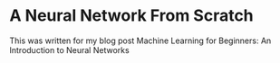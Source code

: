 # A Neural Network From Scratch
This was written for my blog post Machine Learning for Beginners: An Introduction to Neural Networks

